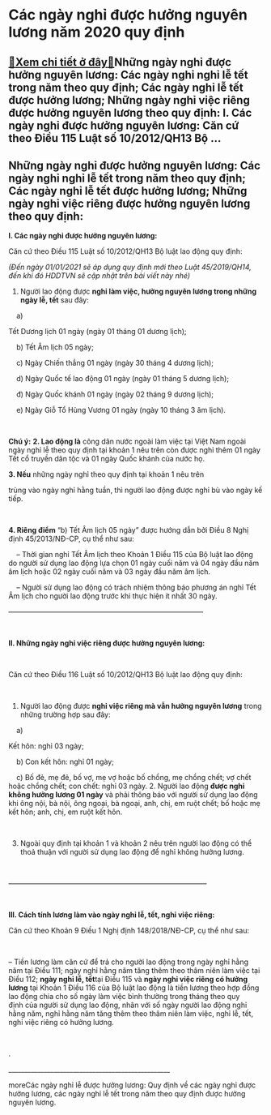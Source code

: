 Các ngày nghỉ được hưởng nguyên lương năm 2020 quy định
=======================================================

[:gift:Xem chi tiết ở đây:gift:](https://hddtvn.com/cac-ngay-nghi-duoc-huong-nguyen-luong-nam-2020-quy-dinh/)Những ngày nghỉ được hưởng nguyên lương: Các ngày nghỉ nghỉ lễ tết trong năm theo quy định; Các ngày nghỉ lễ tết được hưởng lương; Những ngày nghỉ việc riêng được hưởng nguyên lương theo quy định: I. Các ngày nghỉ được hưởng nguyên lương: Căn cứ theo Điều 115 Luật số 10/2012/QH13 Bộ …
------------------------------------------------------------------------------------------------------------------------------------------------------------------------------------------------------------------------------------------------------------------------------------------------



Những ngày nghỉ được hưởng nguyên lương: Các ngày nghỉ nghỉ lễ tết trong năm theo quy định; Các ngày nghỉ lễ tết được hưởng lương; Những ngày nghỉ việc riêng được hưởng nguyên lương theo quy định:
------------------------------------------------------------------------------------------------------------------------------------------------------------------------------------------------------


**I. Các ngày nghỉ được hưởng nguyên lương:**


Căn cứ theo Điều 115 Luật số 10/2012/QH13 Bộ luật lao động quy định:  

*(Đến ngày 01/01/2021 sẽ áp dụng quy định mới theo Luật 45/2019/QH14, đến khi đó HDDTVN sẽ cập nhật trên bài viết này nhé)*


1. Người lao động được **nghỉ làm việc, hưởng nguyên lương trong những ngày lễ, tết** sau đây:


     a) 

Tết Dương lịch 01 ngày (ngày 01 tháng 01 dương lịch);  

     b) Tết Âm lịch 05 ngày;  

     c) Ngày Chiến thắng 01 ngày (ngày 30 tháng 4 dương lịch);  

     d) Ngày Quốc tế lao động 01 ngày (ngày 01 tháng 5 dương lịch);  

     đ) Ngày Quốc khánh 01 ngày (ngày 02 tháng 9 dương lịch);  

     e) Ngày Giỗ Tổ Hùng Vương 01 ngày (ngày 10 tháng 3 âm lịch).  

    

**Chú ý:**
**2. Lao động là** công dân nước ngoài làm việc tại Việt Nam ngoài ngày nghỉ lễ theo quy định tại khoản 1 nêu trên còn được nghỉ thêm 01 ngày Tết cổ truyền dân tộc và 01 ngày Quốc khánh của nước họ.


**3. Nếu** những ngày nghỉ theo quy định tại khoản 1 nêu trên 

trùng vào ngày nghỉ hằng tuần, thì người lao động được nghỉ bù vào ngày kế tiếp.  

    

**4. Riêng điểm** “b) Tết Âm lịch 05 ngày” được hướng dẫn bởi Điều 8 Nghị định 45/2013/NĐ-CP, cụ thể như sau:  

     – Thời gian nghỉ Tết Âm lịch theo Khoản 1 Điều 115 của Bộ luật lao động do người sử dụng lao động lựa chọn 01 ngày cuối năm và 04 ngày đầu năm âm lịch hoặc 02 ngày cuối năm và 03 ngày đầu năm âm lịch.  

     – Người sử dụng lao động có trách nhiệm thông báo phương án nghỉ Tết Âm lịch cho người lao động trước khi thực hiện ít nhất 30 ngày.

  

———————————————————————————–  

  



**II. Những ngày nghỉ việc riêng được hưởng nguyên lương:**  

    

Căn cứ theo Điều 116 Luật số 10/2012/QH13 Bộ luật lao động quy định:  

   

 1. Người lao động được **nghỉ việc riêng mà vẫn hưởng nguyên lương** trong những trường hợp sau đây:


     a) 

Kết hôn: nghỉ 03 ngày;  

     b) Con kết hôn: nghỉ 01 ngày;  

     c) Bố đẻ, mẹ đẻ, bố vợ, mẹ vợ hoặc bố chồng, mẹ chồng chết; vợ chết hoặc chồng chết; con chết: nghỉ 03 ngày.
2. Người lao động **được nghỉ không hưởng lương 01 ngày** và phải thông báo với người sử dụng lao động khi ông nội, bà nội, ông ngoại, bà ngoại, anh, chị, em ruột chết; bố hoặc mẹ kết hôn; anh, chị, em ruột kết hôn.  

    

 3. Ngoài quy định tại khoản 1 và khoản 2 nêu trên người lao động có thể thoả thuận với người sử dụng lao động để nghỉ không hưởng lương.  

  



 ————————————————————————————



  



**III. Cách tính lương làm vào ngày nghỉ lễ, tết, nghỉ việc riêng:**


Căn cứ theo Khoản 9 Điều 1 Nghị định 148/2018/NĐ-CP, cụ thể như sau:  

   

 – Tiền lương làm căn cứ để trả cho người lao động trong ngày nghỉ hằng năm tại Điều 111; ngày nghỉ hằng năm tăng thêm theo thâm niên làm việc tại Điều 112; **ngày nghỉ lễ, tết**tại Điều 115 và **ngày nghỉ việc riêng có hưởng lương** tại Khoản 1 Điều 116 của Bộ luật lao động là tiền lương theo hợp đồng lao động chia cho số ngày làm việc bình thường trong tháng theo quy định của người sử dụng lao động, nhân với số ngày người lao động nghỉ hằng năm, nghỉ hằng năm tăng thêm theo thâm niên làm việc, nghỉ lễ, tết, nghỉ việc riêng có hưởng lương.  

  



.



  

\_\_\_\_\_\_\_\_\_\_\_\_\_\_\_\_\_\_\_\_\_\_\_\_\_\_\_\_\_\_\_\_\_\_\_\_\_\_\_\_\_\_\_\_\_\_\_\_\_\_



moreCác ngày nghỉ lễ được hưởng lương: Quy định về các ngày nghỉ được hưởng lương, các ngày nghỉ lễ tết trong năm theo quy định được hưởng nguyên lương.

